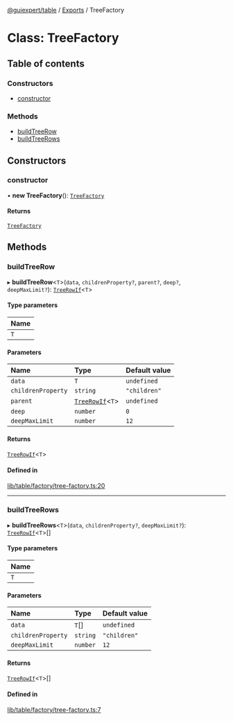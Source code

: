 [@guiexpert/table](../README.md) / [Exports](../modules.md) / TreeFactory

# Class: TreeFactory

## Table of contents

### Constructors

- [constructor](TreeFactory.md#constructor)

### Methods

- [buildTreeRow](TreeFactory.md#buildtreerow)
- [buildTreeRows](TreeFactory.md#buildtreerows)

## Constructors

### constructor

• **new TreeFactory**(): [`TreeFactory`](TreeFactory.md)

#### Returns

[`TreeFactory`](TreeFactory.md)

## Methods

### buildTreeRow

▸ **buildTreeRow**\<`T`\>(`data`, `childrenProperty?`, `parent?`, `deep?`, `deepMaxLimit?`): [`TreeRowIf`](../interfaces/TreeRowIf.md)\<`T`\>

#### Type parameters

| Name |
| :------ |
| `T` |

#### Parameters

| Name | Type | Default value |
| :------ | :------ | :------ |
| `data` | `T` | `undefined` |
| `childrenProperty` | `string` | `"children"` |
| `parent` | [`TreeRowIf`](../interfaces/TreeRowIf.md)\<`T`\> | `undefined` |
| `deep` | `number` | `0` |
| `deepMaxLimit` | `number` | `12` |

#### Returns

[`TreeRowIf`](../interfaces/TreeRowIf.md)\<`T`\>

#### Defined in

[lib/table/factory/tree-factory.ts:20](https://github.com/guiexperttable/ge-table/blob/7d8ffe2/libs/table/src/lib/table/factory/tree-factory.ts#L20)

___

### buildTreeRows

▸ **buildTreeRows**\<`T`\>(`data`, `childrenProperty?`, `deepMaxLimit?`): [`TreeRowIf`](../interfaces/TreeRowIf.md)\<`T`\>[]

#### Type parameters

| Name |
| :------ |
| `T` |

#### Parameters

| Name | Type | Default value |
| :------ | :------ | :------ |
| `data` | `T`[] | `undefined` |
| `childrenProperty` | `string` | `"children"` |
| `deepMaxLimit` | `number` | `12` |

#### Returns

[`TreeRowIf`](../interfaces/TreeRowIf.md)\<`T`\>[]

#### Defined in

[lib/table/factory/tree-factory.ts:7](https://github.com/guiexperttable/ge-table/blob/7d8ffe2/libs/table/src/lib/table/factory/tree-factory.ts#L7)
